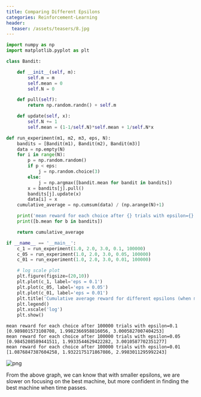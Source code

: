 ```yaml
---
title: Comparing Different Epsilons
categories: Reinforcement-Learning
header:
  teaser: /assets/teasers/8.jpg
---
```


```python
import numpy as np
import matplotlib.pyplot as plt
```


```python
class Bandit:

    def __init__(self, m):
        self.m = m
        self.mean = 0
        self.N = 0

    def pull(self):
        return np.random.randn() + self.m

    def update(self, x):
        self.N += 1
        self.mean = (1-1/self.N)*self.mean + 1/self.N*x
```


```python
def run_experiment(m1, m2, m3, eps, N):
    bandits = [Bandit(m1), Bandit(m2), Bandit(m3)]
    data = np.empty(N)
    for i in range(N):
        p = np.random.random()
        if p < eps:
            j = np.random.choice(3)
        else:
            j = np.argmax([bandit.mean for bandit in bandits])
        x = bandits[j].pull()
        bandits[j].update(x)
        data[i] = x
    cumulative_average = np.cumsum(data) / (np.arange(N)+1)

    print('mean reward for each choice after {} trials with epsilon={}'.format(N, eps))
    print([b.mean for b in bandits])

    return cumulative_average
```


```python
if __name__ == '__main__':
    c_1 = run_experiment(1.0, 2.0, 3.0, 0.1, 100000)
    c_05 = run_experiment(1.0, 2.0, 3.0, 0.05, 100000)
    c_01 = run_experiment(1.0, 2.0, 3.0, 0.01, 100000)

    # log scale plot
    plt.figure(figsize=(20,10))
    plt.plot(c_1, label='eps = 0.1')
    plt.plot(c_05, label='eps = 0.05')
    plt.plot(c_01, label='eps = 0.01')
    plt.title('Cumulative average reward for different epsilons (when mean rewards for each choice are 1,2,3 and total number of trials is 100000)')
    plt.legend()
    plt.xscale('log')
    plt.show()
```

    mean reward for each choice after 100000 trials with epsilon=0.1
    [0.989801573108708, 1.9982366958816056, 3.0005827007404253]
    mean reward for each choice after 100000 trials with epsilon=0.05
    [0.9845208589441511, 1.9933544629422282, 3.0010587702351277]
    mean reward for each choice after 100000 trials with epsilon=0.01
    [1.0876847387604258, 1.9322175171867086, 2.9983011295992243]



![png](https://lh3.googleusercontent.com/XIXfC8ACrUKb9wL_qKoFyuIlmjNa1va05c0YM06KjtxVQc6mr8cn1VofKBVOLd-oTZmc3gdR9cLvLpkhiwGo0Hvj9-6WsD3cMIDu05YIHU0gB52vYCj7AkATnWsE9XUAvhR42nUKVg=w2400)

From the above graph, we can know that with smaller epsilons, we are slower on focusing on the best machine, but more confident in finding the best machine when time passes.
